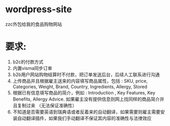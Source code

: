 # wordpress-site
zzc外包给我的食品购物网站

# 要求:

1. b2c的付款方式
2. 内置visma同步订单
3. b2b用户网站购物结算时不付款，把订单发送后台，后续人工联系进行沟通
4. 上传商品并且根据雇主送来的内容填写商品属性，包括 : SKU, price, Categories, Weight, Brand, Country, Ingredients, Allergy, Stored
5. 根据已有信息填写商品的简介，例如 : Introduction , Key Features, Key Benefits, Allergy Advice. 如果雇主没有提供信息则网上找同样的商品简介并且复制过来 （无法保证准确性）
6. 不知道是否需要英语到瑞典语或者反着来的自动翻译，如果需要则雇主需要安装自动翻译插件，如果我们手动翻译不保证其内容的准确性与法律效应

```markdown
